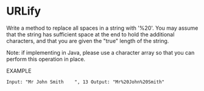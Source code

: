 # URLify

Write a method to replace all spaces in a string with '%20'. You may assume that the string has sufficient space at the end to hold the additional characters, and that you are given the "true" length of the string. 

Note: if implementing in Java, please use a character array so that you can perform this operation in place.

EXAMPLE
```
Input: "Mr John Smith    ", 13 Output: "Mr%20John%20Smith"
```
